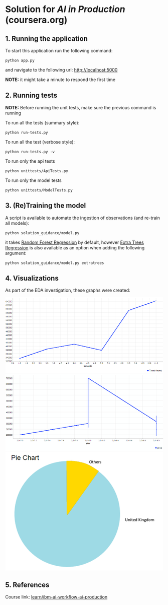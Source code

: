 # Solution for *AI in Production* (coursera.org)

## 1. Running the application
To start this application run the following command:
```
python app.py
```
and navigate to the following url: [http://localhost:5000](http://localhost:5000)

**NOTE:** it might take a minute to respond the first time

## 2. Running tests
**NOTE:** Before running the unit tests, make sure the previous command is running

To run all the tests (summary style):
```
python run-tests.py
```
To run all the test (verbose style):
```
python run-tests.py -v
```
To run only the api tests
```
python unittests/ApiTests.py
```
To run only the model tests
```
python unittests/ModelTests.py
```

## 3. (Re)Training the model
A script is available to automate the ingestion of observations (and re-train all models):
```
python solution_guidance/model.py
```
it takes [Random Forest Regression](https://scikit-learn.org/stable/modules/generated/sklearn.ensemble.RandomForestRegressor.html) by default, however [Extra Trees Regression](https://scikit-learn.org/stable/modules/generated/sklearn.ensemble.ExtraTreesRegressor.html) is also available as an option when adding the following argument:
```
python solution_guidance/model.py extratrees
```

## 4. Visualizations

As part of the EDA investigation, these graphs were created:

![alt text](static/img/img01.png)
![alt text](static/img/img02.png)
![alt text](static/img/img03.png)

## 5. References
Course link: [learn/ibm-ai-workflow-ai-production](https://www.coursera.org/learn/ibm-ai-workflow-ai-production)